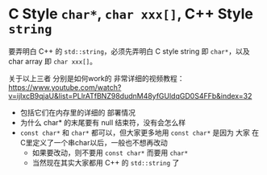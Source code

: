 # C Style `char*`, `char xxx[]`, C++ Style `string`

要弄明白 C++ 的 `std::string`，必须先弄明白 C style string 即 `char*`，以及 char array 即 `char xxx[]`。

关于以上三者 分别是如何work的 非常详细的视频教程：https://www.youtube.com/watch?v=ijIxcB9qjaU&list=PLlrATfBNZ98dudnM48yfGUldqGD0S4FFb&index=32
* 包括它们在内存里的详细的 部署情况
* 为什么 char* 的末尾要有 null 结束符，没有会怎么样
* `const char*` 和 `char*` 都可以，但大家更多地用 `const char*` 是因为 大家 在C里定义了一个串char以后，一般也不想再改动
  * 如果要改动，则不要用 `const char*` 而要用 `char*`
  * 当然现在其实大家都用 C++ 的 `std::string` 了


